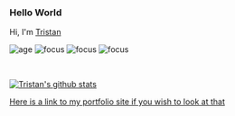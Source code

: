 ### Hello World
Hi, I'm [Tristan](https://github.com/StnsGeneral)

![age](https://img.shields.io/badge/age-35-blue)
![focus](https://img.shields.io/badge/focus-frontend-brightgreen)
![focus](https://img.shields.io/badge/focus-backend-brightgreen)
![focus](https://img.shields.io/badge/focus-fullstack-brightgreen)

<br />

[![Tristan's github stats](https://github-readme-stats.vercel.app/api?username=StnsGeneral&show_icons=true&theme=panda)](https://github.com/StnsGeneral)


[Here is a link to my portfolio site if you wish to look at that](https://portfolio-stnsgeneral.vercel.app/)
